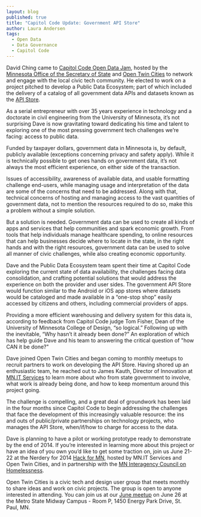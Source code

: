 ```yaml
---
layout: blog
published: true
title: "Capitol Code Update: Government API Store"
author: Laura Andersen
tags: 
  - Open Data
  - Data Governance
  - Capitol Code
---
```


David Ching came to <a href="http://capitolcode.mn.gov/" target="_blank">Capitol Code Open Data Jam</a>, hosted by the <a href="http://www.sos.state.mn.us/" target="_blank">Minnesota Office of the Secretary of State</a> and <a href="http://opentwincities.org/" target="_blank">Open Twin Cities</a> to network and engage with the local civic tech community. He elected to work on a project pitched to develop a Public Data Ecosystem; part of which included the delivery of a catalog of all government data APIs and datasets known as the <a href="http://prezi.com/bcz4m35brttp/capitol-code-22214/" target="_blank">API Store</a>.
 
As a serial entrepreneur with over 35 years experience in technology and a doctorate in civil engineering from the University of Minnesota, it’s not surprising Dave is now gravitating toward dedicating his time and talent to exploring one of the most pressing government tech challenges we’re facing: access to public data.
 
Funded by taxpayer dollars, government data in Minnesota is, by default, publicly available (exceptions concerning privacy and safety apply).  While it is technically possible to get ones hands on government data, it’s not always the most efficient experience, on either side of the transaction.
 
Issues of accessibility, awareness of available data, and usable formatting challenge end-users, while managing usage and interpretation of the data are some of the concerns that need to be addressed.  Along with that, technical concerns of hosting and managing access to the vast quantities of government data, not to mention the resources required to do so, make this a problem without a simple solution.
 
But a solution is needed. Government data can be used to create all kinds of apps and services that help communities and spark economic growth. From tools that help individuals manage healthcare spending, to online resources that can help businesses decide where to locate in the state, in the right hands and with the right resources, government data can be used to solve all manner of civic challenges, while also creating economic opportunity.
 
Dave and the Public Data Ecosystem team spent their time at Capitol Code exploring the current state of data availability, the challenges facing data consolidation, and crafting potential solutions that would address the experience on both the provider and user sides. The government API Store would function similar to the Android or iOS app stores where datasets would be cataloged and made available in a “one-stop shop” easily accessed by citizens and others, including commercial providers of apps.
 
Providing a more efficient warehousing and delivery system for this data is, according to feedback from Capitol Code judge Tom Fisher, Dean of the University of Minnesota College of Design, “so logical.” Following up with the inevitable, “Why hasn’t it already been done?” An exploration of which has help guide Dave and his team to answering the critical question of "how CAN it be done?" 
 
Dave joined Open Twin Cities and began coming to monthly meetups to recruit partners to work on developing the API Store. Having shored up an enthusiastic team, he reached out to James Kauth, Director of Innovation at <a href="http://mn.gov/oet/" target="_blank">MN.IT Services</a> to learn more about who from state government to involve, what work is already being done, and how to keep momentum around this project going.
 
The challenge is compelling, and a great deal of groundwork has been laid in the four months since Capitol Code to begin addressing the challenges that face the development of this increasingly valuable resource: the ins and outs of public/private partnerships on technology projects, who manages the API Store, when/if/how to charge for access to the data.
 
Dave is planning to have a pilot or working prototype ready to demonstrate by the end of 2014. If you’re interested in learning more about this project or have an idea of you own you’d like to get some traction on, join us June 21-22 at the Nerdery for 2014 <a href="http://hackformn.org/" target="_blank">Hack for MN</a>, hosted by MN.IT Services and Open Twin Cities, and in partnership with the <a href="http://www.headinghomeminnesota.org/" target="_blank">MN Interagency Council on Homelessness</a>.
 
Open Twin Cities is a civic tech and design user group that meets monthly to share ideas and work on civic projects. The group is open to anyone interested in attending. You can join us at our <a href="http://www.meetup.com/OpenTwinCities/" target="_blank">June meetup</a> on June 26 at the Metro State Midway Campus - Room P, 1450 Energy Park Drive, St. Paul, MN.